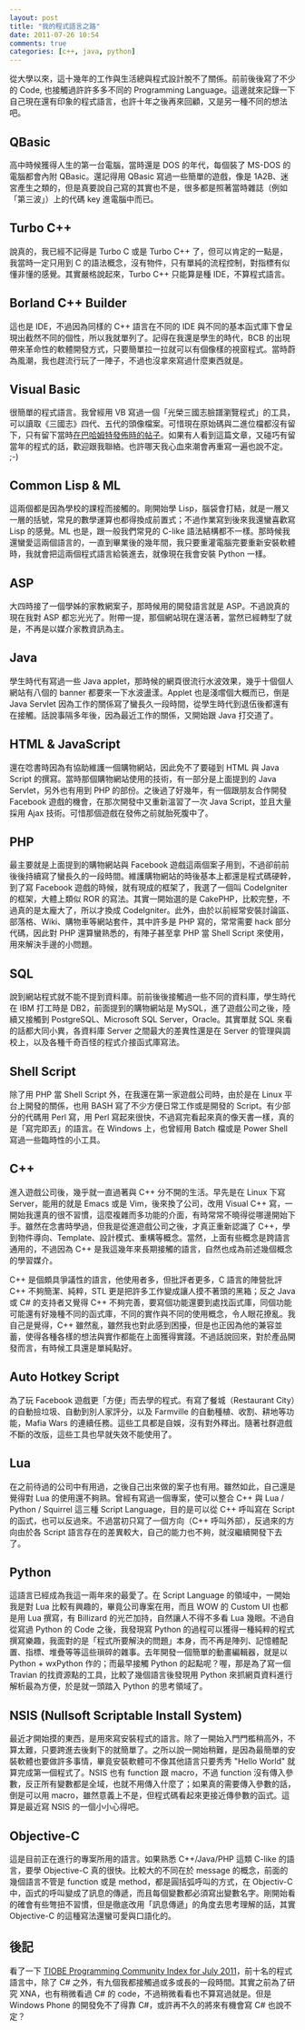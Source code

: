 ```yaml
---
layout: post
title: "我的程式語言之路"
date: 2011-07-26 10:54
comments: true
categories: [c++, java, python]
---
```


從大學以來，這十幾年的工作與生活總與程式設計脫不了關係。前前後後寫了不少的 Code, 也接觸過許許多多不同的 Programming Language。這邊就來記錄一下自己現在還有印象的程式語言，也許十年之後再來回顧，又是另一種不同的想法吧。

## QBasic

高中時候獲得人生的第一台電腦，當時還是 DOS 的年代，每個裝了 MS-DOS 的電腦都會內附 QBasic。還記得用 QBasic 寫過一些簡單的遊戲，像是 1A2B、迷宮產生之類的，但是真要說自己寫的其實也不是，很多都是照著當時雜誌（例如「第三波」）上的代碼 key 進電腦中而已。

## Turbo C++

說真的，我已經不記得是 Turbo C 或是 Turbo C++ 了，但可以肯定的一點是，我當時一定只用到 C 的語法概念，沒有物件，只有單純的流程控制，對指標有似懂非懂的感覺。其實嚴格說起來，Turbo C++ 只能算是種 IDE，不算程式語言。

## Borland C++ Builder

這也是 IDE，不過因為同樣的 C++ 語言在不同的 IDE 與不同的基本函式庫下會呈現出截然不同的個性，所以我就單列了。記得在我還是學生的時代，BCB 的出現帶來革命性的軟體開發方式，只要簡單拉一拉就可以有個像樣的視窗程式。當時蔚為風潮，我也趕流行玩了一陣子，不過也沒拿來寫過什麼東西就是。

## Visual Basic

很簡單的程式語言。我曾經用 VB 寫過一個「光榮三國志臉譜瀏覽程式」的工具，可以讀取《三國志》四代、五代的頭像檔案。可惜現在原始碼與二進位檔都沒有留下，只有留下當時[在巴哈姆特發佈時的帖子][bahapost]。如果有人看到這篇文章，又碰巧有留當年的程式的話，歡迎跟我聯絡。也許哪天我心血來潮會再重寫一遍也說不定。 ;-)

[bahapost]: http://webbbs.gamer.com.tw/readSrhPost.php?brd=KOEI&pos=448&author=tzengyu&keyword=

## Common Lisp & ML

這兩個都是因為學校的課程而接觸的。剛開始學 Lisp，腦袋會打結，就是一層又一層的括號，常見的數學運算也都得換成前置式；不過作業寫到後來我還蠻喜歡寫 Lisp 的感覺。ML 也是，跟一般我們常見的 C-like 語法結構都不一樣。那時候我還蠻愛這兩個語言的，一直到畢業後的幾年間，我只要重灌電腦完要重新安裝軟體時，我就會把這兩個程式語言給裝進去，就像現在我會安裝 Python 一樣。

## ASP

大四時接了一個學姊的家教網案子，那時候用的開發語言就是 ASP。不過說真的現在我對 ASP 都忘光光了。附帶一提，那個網站現在還活著，當然已經轉型了就是，不再是以媒介家教資訊為主。

## Java

學生時代有寫過一些 Java applet，那時候的網頁很流行水波效果，幾乎十個個人網站有八個的 banner 都要來一下水波盪漾。Applet 也是淺嚐個大概而已，倒是 Java Servlet 因為工作的關係寫了蠻長久一段時間，從學生時代到退伍後都還有在接觸。話說事隔多年後，因為最近工作的關係，又開始跟 Java 打交道了。

## HTML & JavaScript

還在唸書時因為有協助維護一個購物網站，因此免不了要碰到 HTML 與 Java Script 的撰寫。當時那個購物網站使用的技術，有一部分是上面提到的 Java Servlet，另外也有用到 PHP 的部份。之後過了好幾年，有一個跟朋友合作開發 Facebook 遊戲的機會，在那次開發中又重新溫習了一次 Java Script，並且大量採用 Ajax 技術。可惜那個遊戲在發佈之前就胎死腹中了。

## PHP

最主要就是上面提到的購物網站與 Facebook 遊戲這兩個案子用到，不過卻前前後後持續寫了蠻長久的一段時間。維護購物網站的時後基本上都還是程式碼硬幹，到了寫 Facebook 遊戲的時候，就有現成的框架了，我選了一個叫 CodeIgniter 的框架，大體上類似 ROR 的寫法。其實一開始選的是 CakePHP，比較完整，不過真的是太龐大了，所以才換成 CodeIgniter。此外，由於以前經常安裝討論區、部落格、Wiki、購物車等網站套件，其中許多是 PHP 寫的，常常需要 hack 部分代碼，因此對 PHP 還算蠻熟悉的，有陣子甚至拿 PHP 當 Shell Script 來使用，用來解決手邊的小問題。

## SQL

說到網站程式就不能不提到資料庫。前前後後接觸過一些不同的資料庫，學生時代在 IBM 打工時是 DB2，前面提到的購物網站是 MySQL，進了遊戲公司之後，陸續又接觸到 PostgreSQL、Microsoft SQL Server，Oracle。其實單就 SQL 來看的話都大同小異，各資料庫 Server 之間最大的差異性還是在 Server 的管理與調校上，以及各種千奇百怪的程式介接函式庫寫法。

## Shell Script

除了用 PHP 當 Shell Script 外，在我還在第一家遊戲公司時，由於是在 Linux 平台上開發的關係，也用 BASH 寫了不少方便日常工作或是開發的 Script。有少部分的代碼用 Perl 寫，用 Perl 寫起來很快，不過寫完看起來真的像天書一樣，真的是「寫完即丟」的語言。在 Windows 上，也曾經用 Batch 檔或是 Power Shell 寫過一些臨時性的小工具。

## C++

進入遊戲公司後，幾乎就一直過著與 C++ 分不開的生活。早先是在 Linux 下寫 Server，能用的就是 Emacs 或是 Vim，後來換了公司，改用 Visual C++ 寫，一開始我還真的很不習慣，這麼複雜而多功能的介面，有時常常不曉得從哪邊開始下手。雖然在念書時學過，但我是從進遊戲公司之後，才真正重新認識了 C++，學到物件導向、Template、設計模式、重構等概念。當然，上面有些概念是跨語言通用的，不過因為 C++ 是我這幾年來長期接觸的語言，自然也成為前述幾個概念的學習媒介。

C++ 是個頗具爭議性的語言，他使用者多，但批評者更多，C 語言的陣營批評 C++ 不夠簡潔、純粹，STL 更是把許多工作變成讓人摸不著頭的黑箱；反之 Java 或 C# 的支持者又覺得 C++ 不夠完善，要寫個功能還要到處找函式庫，同個功能可能還有好幾種不同的函式庫，不同的實作與不同的使用概念，令人眼花撩亂。我自己是覺得，C++ 雖然亂，雖然我也對此感到困擾，但是也正因為他的兼容並蓄，使得各種各樣的想法與實作都能在上面獲得實踐。不過話說回來，對於產品開發而言，有時候工具還是單純點好。

## Auto Hotkey Script

為了玩 Facebook 遊戲更「方便」而去學的程式。有寫了餐城（Restaurant City）的自動撿垃圾、自動到別人家評分，以及 Farmville 的自動種植、收割、耕地等功能，Mafia Wars 的連續任務。這些工具都是自娛，沒有對外釋出。隨著社群遊戲不斷的改版，這些工具也早就失效不能使用了。

## Lua

在之前待過的公司中有用過，之後自己出來做的案子也有用。雖然如此，自己還是覺得對 Lua 的使用還不夠熟。曾經有寫過一個專案，使可以整合 C++ 與 Lua / Python / Squirrel 這三種 Script Language，目的是可以從 C++ 呼叫寫在 Script 的函式，也可以反過來。不過當初只寫了一個方向（C++ 呼叫外部），反過來的方向由於各 Script 語言存在的差異較大，自己的能力也不夠，就沒繼續開發下去了。

## Python

這語言已經成為我這一兩年來的最愛了。在 Script Language 的領域中，一開始我是對 Lua 比較有興趣的，畢竟公司專案在用，而且 WOW 的 Custom UI 也都是用 Lua 撰寫，有 Billizard 的光芒加持，自然讓人不得不多看 Lua 幾眼。不過自從寫過 Python 的 Code 之後，我發現寫 Python 的過程可以獲得一種純粹的程式撰寫樂趣，我面對的是「程式所要解決的問題」本身，而不再是陣列、記憶體配置、指標、堆疊等等這些瑣碎的雜事。去年開發一個簡單的動畫編輯器，就是以 Python + wxPython 作的；而最早接觸 Python 的起點呢？喔，那是為了寫一個 Travian 的找資源點的工具，比較了幾個語言後發現用 Python 來抓網頁資料進行解析最為方便，於是就一頭踏入 Python 的思考領域了。

## NSIS (Nullsoft Scriptable Install System)

最近才開始摸的東西，是用來寫安裝程式的語言。除了一開始入門門檻稍高外，不算太難，只要跨進去後剩下的就簡單了。之所以說一開始稍難，是因為最簡單的安裝軟體也要做許多事情，畢竟安裝軟體可不像其他語言只要秀秀 "Hello World" 就算完成第一個程式了。NSIS 也有 function 跟 macro，不過 function 沒有傳入參數，反正所有變數都是全域，也就不用傳入什麼了；如果真的需要傳入參數的話，倒是可以用 macro，雖然意義上不是，但程式碼看起來更接近傳參數的函式。這算是最近寫 NSIS 的一個小小心得吧。

## Objective-C

這是目前正在進行的專案所用的語言。如果熟悉 C++/Java/PHP 這類 C-like 的語言，要學 Objective-C 真的很快。比較大的不同在於 message 的概念，前面的幾個語言不管是 function 或是 method，都是圓括弧呼叫的方式，在 Objectiv-C 中，函式的呼叫變成了訊息的傳遞，而且每個變數都必須寫出變數名字。剛開始看的確會有些彆扭不習慣，但是徹底改用「訊息傳遞」的角度去思考理解的話，其實 Objective-C 的這種寫法還蠻可愛與口語化的。

## 後記

看了一下 [TIOBE Programming Community Index for July 2011][tiobe]，前十名的程式語言中，除了 C# 之外，有九個我都接觸過或多或長的一段時間。其實之前為了研究 XNA，也有稍微看過 C# 的 code，不過稍微看看也不算寫過就是。但是 Windows Phone 的開發免不了得靠 C#，或許再不久的將來有機會寫 C# 也說不定？

[tiobe]: http://www.tiobe.com/index.php/content/paperinfo/tpci/index.html